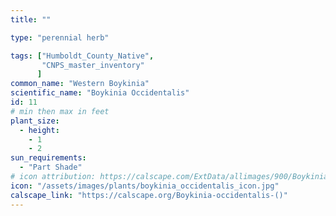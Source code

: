 ```yaml
---
title: ""

type: "perennial herb"

tags: ["Humboldt_County_Native",
       "CNPS_master_inventory"
      ]
common_name: "Western Boykinia"
scientific_name: "Boykinia Occidentalis"
id: 11
# min then max in feet
plant_size:
  - height: 
    - 1
    - 2
sun_requirements:
  - "Part Shade"
# icon attribution: https://calscape.com/ExtData/allimages/900/Boykinia_occidentalis_900_53.jpg
icon: "/assets/images/plants/boykinia_occidentalis_icon.jpg"
calscape_link: "https://calscape.org/Boykinia-occidentalis-()"
---
```


